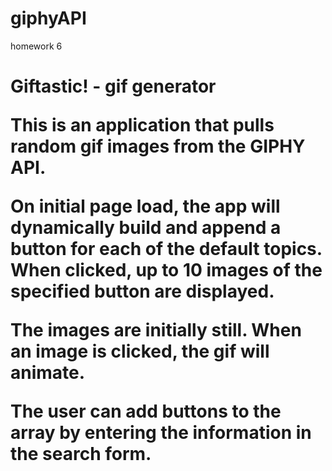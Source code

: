 # giphyAPI
homework 6


<h1>Giftastic! - gif generator

This is an application that pulls random gif images from the GIPHY API.

On initial page load, the app will dynamically build and append a button for each of the default topics. When clicked, up to 10 images of the specified button are displayed.

The images are initially still. When an image is clicked, the gif will animate.

The user can add buttons to the array by entering the information in the search form.
